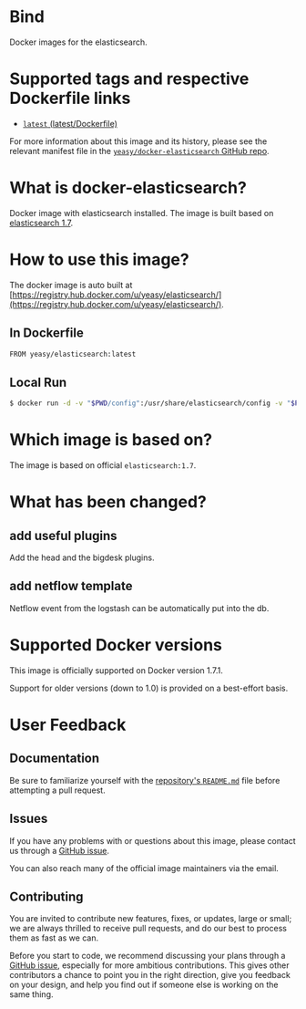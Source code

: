 Bind
===
Docker images for the elasticsearch.


# Supported tags and respective Dockerfile links

* [`latest` (latest/Dockerfile)](https://github.com/yeasy/docker-elasticsearch/blob/master/Dockerfile)

For more information about this image and its history, please see the relevant manifest file in the [`yeasy/docker-elasticsearch` GitHub repo](https://github.com/yeasy/docker-elasticsearch).

# What is docker-elasticsearch?
Docker image with elasticsearch installed. The image is built based on [elasticsearch 1.7](https://hub.docker.com/_/elasticsearch/).

# How to use this image?
The docker image is auto built at [https://registry.hub.docker.com/u/yeasy/elasticsearch/](https://registry.hub.docker.com/u/yeasy/elasticsearch/).


## In Dockerfile
```sh
FROM yeasy/elasticsearch:latest
```

## Local Run
```sh
$ docker run -d -v "$PWD/config":/usr/share/elasticsearch/config -v "$PWD/esdata":/usr/share/elasticsearch/data yeasy/elasticsearch
```

# Which image is based on?
The image is based on official `elasticsearch:1.7`.

# What has been changed?

## add useful plugins
Add the head and the bigdesk plugins.

## add netflow template
Netflow event from the logstash can be automatically put into the db.


# Supported Docker versions

This image is officially supported on Docker version 1.7.1.

Support for older versions (down to 1.0) is provided on a best-effort basis.

# User Feedback
## Documentation
Be sure to familiarize yourself with the [repository's `README.md`](https://github.com/yeasy/docker-elasticsearch/blob/master/README.md) file before attempting a pull request.

## Issues
If you have any problems with or questions about this image, please contact us through a [GitHub issue](https://github.com/yeasy/docker-elasticsearch/issues).

You can also reach many of the official image maintainers via the email.

## Contributing

You are invited to contribute new features, fixes, or updates, large or small; we are always thrilled to receive pull requests, and do our best to process them as fast as we can.

Before you start to code, we recommend discussing your plans through a [GitHub issue](https://github.com/yeasy/docker-elasticsearch/issues), especially for more ambitious contributions. This gives other contributors a chance to point you in the right direction, give you feedback on your design, and help you find out if someone else is working on the same thing.
